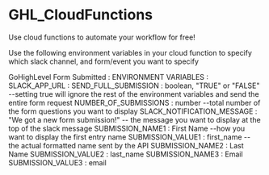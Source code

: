 # GHL_CloudFunctions
Use cloud functions to automate your workflow for free!

Use the following environment variables in your cloud function to specify which slack channel, and form/event you want to specify

GoHighLevel Form Submitted : 
  ENVIRONMENT VARIABLES :
    SLACK_APP_URL : <Your Slack App URL>
    SEND_FULL_SUBMISSION : boolean, "TRUE" or "FALSE" --setting true will ignore the rest of the environment variables and send the entire form request
    NUMBER_OF_SUBMISSIONS : number --total number of the form questions you want to display
    SLACK_NOTIFICATION_MESSAGE : "We got a new form submission!" -- the message you want to display at the top of the slack message
    SUBMISSION_NAME1 : First Name --how you want to display the first entry name
    SUBMISSION_VALUE1 : first_name -- the actual formatted name sent by the API
    SUBMISSION_NAME2 : Last Name
    SUBMISSION_VALUE2 : last_name
    SUBMISSION_NAME3 : Email
    SUBMISSION_VALUE3 : email
  
